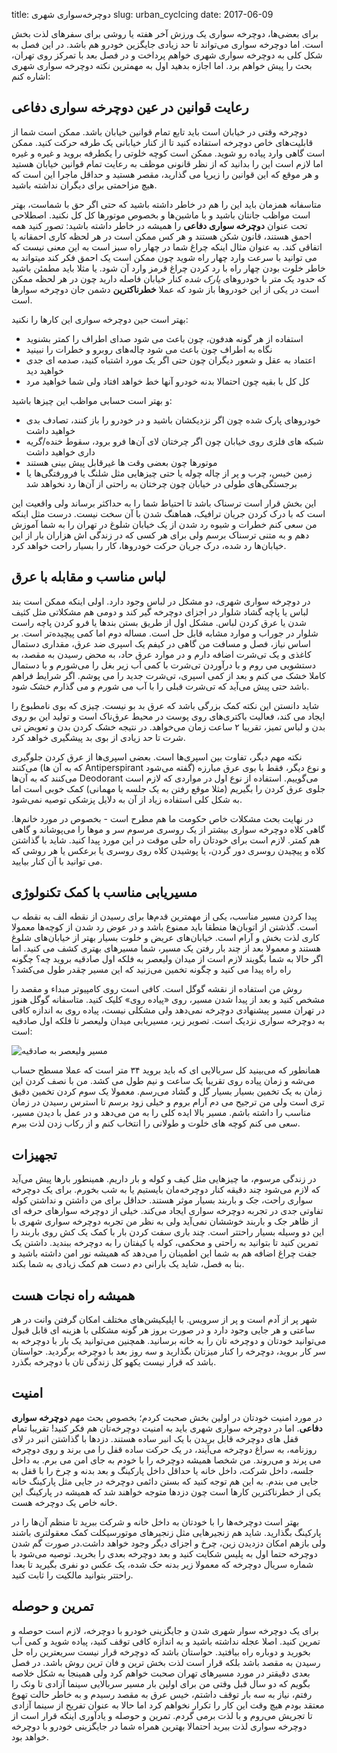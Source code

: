 title: دوچرخه‌سواری شهری
slug: urban_cyclcing
date: 2017-06-09

برای بعضی‌ها، دوچرخه سواری یک ورزش آخر هفته یا روشی برای سفرهای لذت بخش است. اما دوچرخه سواری می‌تواند تا حد زیادی جایگزین خودرو هم باشد. در این فصل به شکل کلی به دوچرخه سواری شهری خواهم پرداخت و در فصل بعد با تمرکز روی تهران، بحث را پیش خواهم برد. اما اجازه بدهید اول به مهمترین نکته دوچرخه سواری شهری اشاره کنم:

## رعایت قوانین در عین دوچرخه سواری دفاعی

دوچرخه وقتی در خیابان است باید تابع تمام قوانین خیابان باشد. ممکن است شما از قابلیت‌های خاص دوچرخه استفاده کنید تا از کنار خیابانی یک طرفه حرکت کنید. ممکن است گاهی وارد پیاده رو شوید. ممکن است کوچه خلوتی را یکطرفه بروید و غیره و غیره اما لازم است این را بدانید که از نظر قانونی موظف به رعایت تمام قوانین خیابان هستید و هر موقع که این قوانین را زیرپا می گذارید، مقصر هستید و حداقل ماجرا این است که هیچ مزاحمتی برای دیگران نداشته باشید.

متاسفانه همزمان باید این را هم در خاطر داشته باشید که حتی اگر حق با شماست، بهتر است مواظب جانتان باشید و با ماشین‌ها و بخصوص موتورها کل کل نکنید. اصطلاحی تحت عنوان **دوچرخه سواری دفاعی** را همیشه در خاطر داشته باشید: تصور کنید همه احمق هستند، قانون شکن هستند و هر کس ممکن است در هر لحظه کاری احمقانه یا اتفاقی کند. به عنوان مثال اینکه چراغ شما در چهار راه سبز است به این معنی نیست که می توانید با سرعت وارد چهار راه شوید چون ممکن است یک احمق فکر کند میتواند به خاطر خلوت بودن چهار راه با رد کردن چراغ قرمز وارد آن شود. یا مثلا باید مطمئن باشید که حدود یک متر با خودروهای *پارک شده* کنار خیابان فاصله دارید چون در هر لحظه ممکن است در یکی از این خودروها باز شود که عملا **خطرناکترین** دشمن جان دوچرخه سوارها است.

بهتر است حین دوچرخه سواری این کارها را نکنید:

- استفاده از هر گونه هدفون، چون باعث می شود صدای اطراف را کمتر بشنوید
- نگاه به اطراف چون باعث می شود چاله‌های روبرو و خطرات را نبینید
- اعتماد به عقل و شعور دیگران چون حتی اگر یک مورد اشتباه کنید، صدمه ای جدی خواهید دید
- کل کل با بقیه چون احتمالا بدنه خودرو آنها خط خواهد افتاد ولی شما خواهید مرد

و بهتر است حسابی مواظب این چیزها باشید:

- خودروهای پارک شده چون اگر نزدیکشان باشید و در خودرو را باز کنند، تصادف بدی خواهید داشت
- شبکه های فلزی روی خیابان چون اگر چرختان لای آن‌ها فرو برود، سقوط خنده/گریه داری خواهید داشت
- موتورها چون بعضی وقت ها غیرقابل پیش بینی هستند
- زمین خیس، چرب و پر از چاله چوله یا حتی چیزهایی مثل شلنگ یا فرورفتگی‌ها یا برجستگی‌های طولی در خیابان چون چرختان به راحتی از آن‌ها رد نخواهد شد

این بخش قرار است ترسناک باشد تا احتیاط شما را به حداکثر برساند ولی واقعیت این است که با درک کردن جریان ترافیک، هماهنگ شدن با آن سخت نیست. درست مثل اینکه من سعی کنم خطرات و شیوه رد شدن از یک خیابان شلوغ در تهران را به شما آموزش دهم و به متنی ترسناک برسم ولی برای هر کسی که در زندگی اش هزاران بار از این خیابان‌ها رد شده، درک جریان حرکت خودروها، کار را بسیار راحت خواهد کرد.

## لباس مناسب و مقابله با عرق

در دوچرخه سواری شهری، دو مشکل در لباس وجود دارد. اولی اینکه ممکن است بند لباس یا پاچه گشاد شلوار در اجزای دوچرخه گیر کند و دومی هم مشکلاتی مثل کثیف شدن یا عرق کردن لباس. مشکل اول از طریق بستن بندها یا فرو کردن پاچه راست شلوار در جوراب و موارد مشابه قابل حل است. مساله دوم اما کمی پیچیده‌تر است. بر اساس نیاز، فصل و مسافت من گاهی در کیفم یک اسپری ضد عرق، مقداری دستمال کاغذی و یک تی‌شرت اضافه دارم و در موارد عرق حاد، به محض رسیدن به مقصد، به دستشویی می روم و با درآوردن تی‌شرت با کمی آب زیر بغل را می‌شورم و با دستمال کاملا خشک می کنم و بعد از کمی اسپری، تی‌شرت جدید را می پوشم. اگر شرایط فراهم باشد حتی پیش می‌آید که تی‌شرت قبلی را با آب می شورم و می گذارم خشک شود.

شاید دانستن این نکته کمک بزرگی باشد که عرق بد بو نیست. چیزی که بوی نامطبوع را ایجاد می کند، فعالیت باکتری‌های روی پوست در محیط عرق‌ناک است و تولید این بو روی بدن و لباس تمیز، تقریبا ۲ ساعت زمان می‌خواهد. در نتیجه خشک کردن بدن و تعویض تی شرت تا حد زیادی از بوی بد پیشگیری خواهد کرد.

نکته مهم دیگر، تفاوت بین اسپری‌ها است. بعضی اسپری‌ها از عرق کردن جلوگیری می‌کنند (که به آن ها Antiperspirant گفته می‌شود) و نوع دیگر، فقط با بوی عرق مبارزه می‌کنند که به آن‌ها Deodorant می‌گوییم. استفاده از نوع اول در مواردی که لازم است جلوی عرق کردن را بگیریم (مثلا موقع رفتن به یک جلسه یا مهمانی) کمک خوبی است اما به شکل کلی استفاده زیاد از آن به دلایل پزشکی توصیه نمی‌شود.

در نهایت بحث مشکلات خاص حکومت ما هم مطرح است - بخصوص در مورد خانم‌ها. گاهی کلاه دوچرخه سواری بیشتر از یک روسری مرسوم سر و موها را می‌پوشاند و گاهی هم کمتر. لازم است برای خودتان راه حلی موقت در این مورد پیدا کنید. شاید با گذاشتن کلاه و پیچیدن روسری دور گردن، یا پوشیدن کلاه روی روسری یا برعکس یا هر روشی که می توانید با آن کنار بیایید.

## مسیریابی مناسب با کمک تکنولوژی

پیدا کردن مسیر مناسب، یکی از مهمترین قدم‌ها برای رسیدن از نقطه الف به نقطه ب است. گذشتن از اتوبان‌ها منطقا باید ممنوع باشد و در عوض رد شدن از کوچه‌ها معمولا کاری لذت بخش و آرام است. خیابان‌های عریض و خلوت بسیار بهتر از خیابان‌های شلوغ هستند و معمولا بعد از چند بار رفتن یک مسیر، شما مسیرهای بهتری کشف می کنید. اما اگر حالا به شما بگویند لازم است از میدان ولیعصر به فلکه اول صادقیه بروید چه؟ چگونه راه راه پیدا می کنید و چگونه تخمین می‌زنید که این مسیر چقدر طول می‌کشد؟

روش من استفاده از نقشه گوگل است. کافی است روی کامپیوتر مبداء و مقصد را مشخص کنید و بعد از پیدا شدن مسیر، روی «پیاده روی» کلیک کنید. متاسفانه گوگل هنوز در تهران مسیر پیشنهادی دوچرخه نمی‌دهد ولی مشکلی نیست، پیاده روی به اندازه کافی به دوچرخه سواری نزدیک است. تصویر زیر، مسیریابی میدان ولیعصر تا فلکه اول صادقیه است:

![مسیر ولیعصر به صادقیه]({filename}/images/valiasr_sadeghiye.png)

همانطور که می‌بینید کل سربالایی ای که باید بروید ۳۴ متر است که عملا مسطح حساب می‌شه و زمان پیاده روی تقریبا یک ساعت و نیم طول می کشد. من با نصف کردن این زمان به یک تخمین بسیار بسیار گل و گشاد می‌رسم. معمولا یک سوم کردن تخمین دقیق تری است ولی من ترجیح می دم آرام بروم و خیلی زود برسم تا استرس رسیدن در زمان مناسب را داشته باشم. مسیر بالا ایده کلی را به من می‌دهد و در عمل با دیدن مسیر، سعی می کنم کوچه های خلوت و طولانی را انتخاب کنم و از رکاب زدن لذت ببرم.

## تجهیزات

در زندگی مرسوم، ما چیزهایی مثل کیف و کوله و بار داریم. همینطور بارها پیش می‌آید که لازم می‌شود چند دقیقه کنار دوچرخه‌مان بایستیم یا به شب بخورم. برای یک دوچرخه سواری راحت، جک و باربند بسیار موثر هستند. حداقل برای من داشتن و نداشتن کوله تفاوتی جدی در تجربه دوچرخه سواری ایجاد می‌کند. خیلی از دوچرخه سوارهای حرفه ای از ظاهر جک و باربند خوششان نمی‌آید ولی به نظر من تجربه دوچرخه سواری شهری با این دو وسیله بسیار راحتتر است. چند باری سفت کردن بار با کمک یک کش روی باربند را تمرین کنید تا بتوانید به راحتی و محکمی، کوله یا کیفتان را به دوچرخه ببندید. داشتن یک جفت چراغ اضافه هم به شما این اطمینان را می‌دهد که همیشه نور امن داشته باشید و بنا به فصل، شاید یک بارانی دم دست هم کمک زیادی به شما بکند.

## همیشه راه نجات هست

شهر پر از آدم است و پر از سرویس. با اپلیکیشن‌های مختلف امکان گرفتن وانت در هر ساعتی و هر جایی وجود دارد و در صورت بروز هر گونه مشکلی با هزینه ای قابل قبول می‌توانید خودتان و دوچرخه تان را به خانه برسانید. همچنین می‌توانید یک بار با دوچرخه به سر کار بروید، دوچرخه را کنار میزتان بگذارید و سه روز بعد با دوچرخه برگردید. حواستان باشد که قرار نیست یکهو کل زندگی تان با دوچرخه بگذرد.

## امنیت

در مورد امنیت خودتان در اولین بخش صحبت کردم؛ بخصوص بحث مهم **دوچرخه سواری دفاعی**. اما در دوچرخه سواری شهری باید به امنیت دوچرخه‌تان هم فکر کنید! تقریبا تمام قفل های دوچرخه قابل بریدن با یک انبر ساده هستند. دزدها با گذاشتن انبر در لای روزنامه، به سراغ دوچرخه می‌آیند، در یک حرکت ساده قفل را می برند و روی دوچرخه می پرند و می‌روند. من شخصا همیشه دوچرخه را با خودم به جای امن می برم. به داخل جلسه، داخل شرکت، داخل خانه یا حداقل داخل پارکینگ و بعد بدنه و چرخ را با قفل به جایی می بندم. به این هم توجه کنید که بستن دائمی دوچرخه در جایی مثل پارکینگ خانه یکی از خطرناکترین کارها است چون دزدها متوجه خواهند شد که همیشه در پارکینگ این خانه خاص یک دوچرخه هست.

بهتر است دوچرخه‌ها را با خودتان به داخل خانه و شرکت ببرید تا منظم آن‌ها را در پارکینگ بگذارید. شاید هم زنجیرهایی مثل زنجیرهای موتورسیکلت کمک معقولتری باشند ولی بازهم امکان دزدیدن زین، چرخ و اجزای دیگر وجود خواهد داشت.در صورت گم شدن دوچرخه حتما اول به پلیس شکایت کنید و بعد دوچرخه بعدی را بخرید. توصیه می‌شود با شماره سریال دوچرخه که معمولا زیر بدنه حک شده، یک عکس دو نفری بگیرید تا بعدا راحتتر بتوانید مالکیت را ثابت کنید.

## تمرین و حوصله

برای یک دوچرخه سوار شهری شدن و جایگزینی خودرو با دوچرخه، لازم است حوصله و تمرین کنید. اصلا عجله نداشته باشید و به اندازه کافی توقف کنید، پیاده شوید و کمی آب بخورید و دوباره راه بیافتید. حواستان باشد که دوچرخه قرار نیست سریعترین راه حل رسیدن به مقصد باشد بلکه قرار است لذت بخش ترین و فان ترین روش باشد. در فصل بعدی دقیقتر در مورد مسیرهای تهران صحبت خواهم کرد ولی همینجا به شکل خلاصه بگویم که دو سال قبل وقتی من برای اولین بار مسیر سربالایی سینما آزادی تا ونک را رفتم، نیاز به سه بار توقف داشتم، خیس عرق به مقصد رسیدم و به خاطر حالت تهوع معتقد بودم هیچ وقت این کار را تکرار نخواهم کرد اما حالا به عنوان تفریح از سینما آزادی تا تجریش می‌روم و با لذت برمی گردم. تمرین و حوصله و یادآوری اینکه قرار است از دوچرخه سواری لذت ببرید احتمالا بهترین همراه شما در جایگزینی خودرو با دوچرخه خواهد بود.

